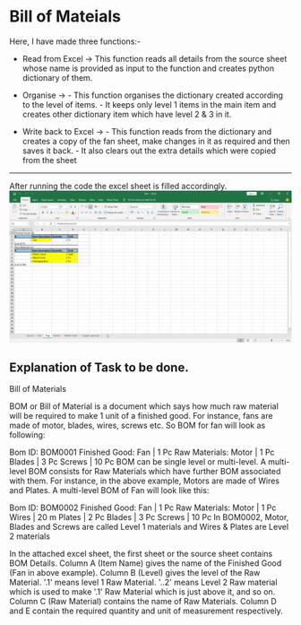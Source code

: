 # Bill of Mateials

Here, I have made three functions:-
- Read from Excel -> This function reads all details from the source sheet whose name is provided as input to the function and creates python dictionary of them.

- Organise -> - This function organises the dictionary created according to the level of items.
              - It keeps only level 1 items in the main item and creates other dictionary item which have level 2 & 3 in it.

- Write back to Excel -> - This function reads from the dictionary and creates a copy of the fan sheet, make changes in it as required and        then saves it back.
                        - It also clears out the extra details which were copied from the sheet

*******************
After running the code the excel sheet is filled accordingly.
![New Excel](Screenshot.png)

## Explanation of Task to be done.
Bill of Materials

BOM or Bill of Material is a document which says how much raw material will be required to make 1 unit of a finished good. For instance, fans are made of motor, blades, wires, screws etc. So BOM for fan will look as following:

Bom ID: BOM0001
Finished Good: Fan | 1 Pc
Raw Materials:
Motor    | 1 Pc
Blades  | 3 Pc
Screws | 10 Pc
BOM can be single level or multi-level. A multi-level BOM consists for Raw Materials which have further BOM associated with them. For instance, in the above example, Motors are made of Wires and Plates. A multi-level BOM of Fan will look like this:

Bom ID: BOM0002
Finished Good: Fan | 1 Pc
Raw Materials:
Motor    | 1 Pc
Wires | 20 m
Plates | 2 Pc
Blades  | 3 Pc
Screws | 10 Pc
In BOM0002, Motor, Blades and Screws are called Level 1 materials and Wires & Plates are Level 2 materials

In the attached excel sheet, the first sheet or the source sheet contains BOM Details. Column A (Item Name) gives the name of the Finished Good (Fan in above example). Column B (Level) gives the level of the Raw Material. '.1' means level 1 Raw Material. '..2' means Level 2 Raw material which is used to make '.1' Raw Material which is just above it, and so on. Column C (Raw Material) contains the name of Raw Materials. Column D and E contain the required quantity and unit of measurement respectively.